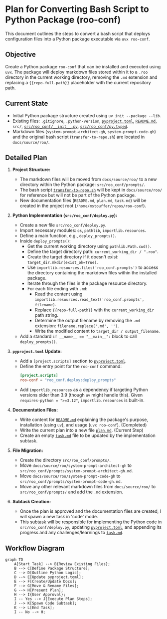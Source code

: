 # Plan for Converting Bash Script to Python Package (roo-conf)

This document outlines the steps to convert a bash script that deploys configuration files into a Python package executable via `uvx roo-conf`.

## Objective

Create a Python package `roo-conf` that can be installed and executed using `uvx`. The package will deploy markdown files stored within it to a `.roo` directory in the current working directory, removing the `.md` extension and replacing a `{{repo-full-path}}` placeholder with the current repository path.

## Current State

*   Initial Python package structure created using `uv init --package --lib`.
*   Existing files: `.gitignore`, `.python-version`, [`pyproject.toml`](pyproject.toml), [`README.md`](README.md), `src/`, [`src/roo_conf/__init__.py`](src/roo_conf/__init__.py), [`src/roo_conf/py.typed`](src/roo_conf/py.typed).
*   Markdown files (`system-prompt-architect-gh`, `system-prompt-code-gh`) and the original bash script (`transfer-to-repo.sh`) are located in `docs/source/roo/`.

## Detailed Plan

1.  **Project Structure:**
    *   The markdown files will be moved from `docs/source/roo/` to a new directory within the Python package: `src/roo_conf/prompts/`.
    *   The bash script [`transfer-to-repo.sh`](docs/source/roo/transfer-to-repo.sh) will be kept in `docs/source/roo/` for reference but will not be part of the Python package.
    *   New documentation files (`README.md`, `plan.md`, `task.md`) will be created in the project root (`/home/mstouffer/repos/roo-conf`).

2.  **Python Implementation (`src/roo_conf/deploy.py`):**
    *   Create a new file `src/roo_conf/deploy.py`.
    *   Import necessary modules: `os`, `pathlib`, `importlib.resources`.
    *   Define a main function, e.g., `deploy_prompts()`.
    *   Inside `deploy_prompts()`:
        *   Get the current working directory using `pathlib.Path.cwd()`.
        *   Define the target directory path: `current_working_dir / ".roo"`.
        *   Create the target directory if it doesn't exist: `target_dir.mkdir(exist_ok=True)`.
        *   Use `importlib.resources.files('roo_conf.prompts')` to access the directory containing the markdown files within the installed package.
        *   Iterate through the files in the package resource directory.
        *   For each file ending with `.md`:
            *   Read the content using `importlib.resources.read_text('roo_conf.prompts', filename)`.
            *   Replace `{{repo-full-path}}` with the `current_working_dir` path string.
            *   Determine the output filename by removing the `.md` extension: `filename.replace('.md', '')`.
            *   Write the modified content to `target_dir / output_filename`.
    *   Add a standard `if __name__ == "__main__":` block to call `deploy_prompts()`.

3.  **`pyproject.toml` Update:**
    *   Add a `[project.scripts]` section to [`pyproject.toml`](pyproject.toml).
    *   Define the entry point for the `roo-conf` command:
        ```toml
        [project.scripts]
        roo-conf = "roo_conf.deploy:deploy_prompts"
        ```
    *   Add `importlib_resources` as a dependency if targeting Python versions older than 3.9 (though `uv` might handle this). Given `requires-python = ">=3.12"`, `importlib.resources` is built-in.

4.  **Documentation Files:**
    *   Write content for [`README.md`](README.md) explaining the package's purpose, installation (using `uv`), and usage (`uvx roo-conf`). (Completed)
    *   Write the current plan into a new file [`plan.md`](plan.md). (Current Step)
    *   Create an empty [`task.md`](task.md) file to be updated by the implementation subtask.

5.  **File Migration:**
    *   Create the directory `src/roo_conf/prompts/`.
    *   Move `docs/source/roo/system-prompt-architect-gh` to `src/roo_conf/prompts/system-prompt-architect-gh.md`.
    *   Move `docs/source/roo/system-prompt-code-gh` to `src/roo_conf/prompts/system-prompt-code-gh.md`.
    *   Move any other relevant markdown files from `docs/source/roo/` to `src/roo_conf/prompts/` and add the `.md` extension.

6.  **Subtask Creation:**
    *   Once the plan is approved and the documentation files are created, I will spawn a new task in 'code' mode.
    *   This subtask will be responsible for implementing the Python code in `src/roo_conf/deploy.py`, updating [`pyproject.toml`](pyproject.toml), and appending its progress and any challenges/learnings to [`task.md`](task.md).

## Workflow Diagram

```mermaid
graph TD
    A[Start Task] --> B{Review Existing Files};
    B --> C[Define Package Structure];
    C --> D[Outline Python Logic];
    D --> E[Update pyproject.toml];
    E --> F[Create/Update Docs];
    F --> G[Move & Rename Files];
    G --> H[Present Plan];
    H --> I{User Approval};
    I -- Yes --> J[Execute Plan Steps];
    J --> K[Spawn Code Subtask];
    K --> L[End Task];
    I -- No --> H;